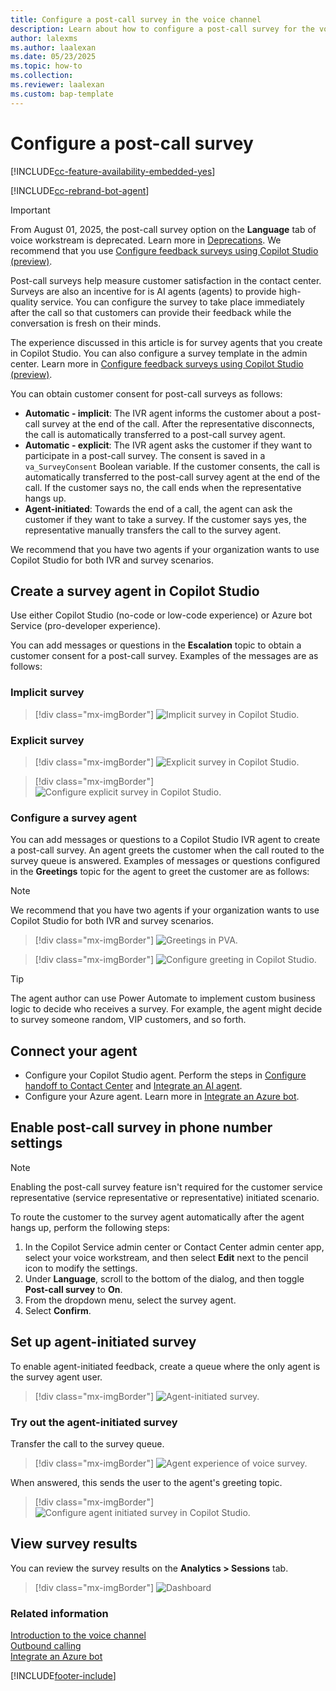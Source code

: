 ```yaml
---
title: Configure a post-call survey in the voice channel
description: Learn about how to configure a post-call survey for the voice channel in Omnichannel for Customer Service.
author: lalexms
ms.author: laalexan
ms.date: 05/23/2025
ms.topic: how-to
ms.collection:
ms.reviewer: laalexan
ms.custom: bap-template
---
```



# Configure a post-call survey

[!INCLUDE[cc-feature-availability-embedded-yes](../../includes/cc-feature-availability-embedded-yes.md)]

[!INCLUDE[cc-rebrand-bot-agent](../../includes/cc-rebrand-bot-agent.md)]

> [!IMPORTANT]
> From August 01, 2025, the post-call survey option on the **Language** tab of voice workstream is deprecated. Learn more in [Deprecations](/dynamics365/contact-center/implmement/deprecations-contact-center). We recommend that you use [Configure feedback surveys using Copilot Studio (preview)](/dynamics365/contact-center/administer/configure-surveys).


Post-call surveys help measure customer satisfaction in the contact center. Surveys are also an incentive for is AI agents (agents) to provide high-quality service. You can configure the survey to take place immediately after the call so that customers can provide their feedback while the conversation is fresh on their minds.

The experience discussed in this article is for survey agents that you create in Copilot Studio. You can also configure a survey template in the admin center. Learn more in [Configure feedback surveys using Copilot Studio (preview)](/dynamics365/contact-center/administer/configure-surveys).

You can obtain customer consent for post-call surveys as follows:

- **Automatic - implicit**: The IVR agent informs the customer about a post-call survey at the end of the call. 
    After the representative disconnects, the call is automatically transferred to a post-call survey agent.
- **Automatic - explicit**: The IVR agent asks the customer if they want to participate in a post-call survey. The consent is saved in a `va_SurveyConsent` Boolean variable. If the customer consents, the call is automatically transferred to the post-call survey agent at the end of the call. If the customer says no, the call ends when the representative hangs up.
- **Agent-initiated**: Towards the end of a call, the agent can ask the customer if they want to take a survey.
    If the customer says yes, the representative manually transfers the call to the survey agent.

We recommend that you have two agents if your organization wants to use Copilot Studio for both IVR and survey scenarios.

## Create a survey agent in Copilot Studio

Use either Copilot Studio (no-code or low-code experience) or Azure bot Service (pro-developer experience).

You can add messages or questions in the **Escalation** topic to obtain a customer consent for a post-call survey. Examples of the messages are as follows:

### Implicit survey

> [!div class="mx-imgBorder"]
> ![Implicit survey in Copilot Studio.](../media/voice-survey-pva-implicit.png)

### Explicit survey

> [!div class="mx-imgBorder"]
> ![Explicit survey in Copilot Studio.](../media/voice-survey-pva-explicit1.png)

> [!div class="mx-imgBorder"]
> ![Configure explicit survey in Copilot Studio.](../media/voice-survey-pva-explicit2.png)

### Configure a survey agent

You can add messages or questions to a Copilot Studio IVR agent to create a post-call survey. An agent greets the customer when the call routed to the survey queue is answered. Examples of messages or questions configured in the **Greetings** topic for the agent to greet the customer are as follows:

> [!NOTE]
> We recommend that you have two agents if your organization wants to use Copilot Studio for both IVR and survey scenarios.

> [!div class="mx-imgBorder"]
> ![Greetings in PVA.](../media/configure-survey-bot.png)


> [!div class="mx-imgBorder"]
> ![Configure greeting in Copilot Studio.](../media/pva-configure-greeting.png)


> [!TIP]
> The agent author can use Power Automate to implement custom business logic to decide who receives a survey. For example, the agent might decide to survey someone random, VIP customers, and so forth.

## Connect your agent 

- Configure your Copilot Studio agent. Perform the steps in [Configure handoff to Contact Center](/power-virtual-agents/configuration-hand-off-omnichannel#configure-hand-off-in-the-power-virtual-agents-app) and [Integrate an AI agent](configure-bot-virtual-agent.md).
- Configure your Azure agent. Learn more in [Integrate an Azure bot](../configure-bot.md).

## Enable post-call survey in phone number settings

> [!Note]
> Enabling the post-call survey feature isn't required for the customer service representative (service representative or representative) initiated scenario.

To route the customer to the survey agent automatically after the agent hangs up, perform the following steps:

1. In the Copilot Service admin center or Contact Center admin center app, select your voice workstream, and then select **Edit** next to the pencil icon to modify the settings.
1. Under **Language**, scroll to the bottom of the dialog, and then toggle **Post-call survey** to **On**.
1. From the dropdown menu, select the survey agent.
1. Select **Confirm**.

## Set up agent-initiated survey

To enable agent-initiated feedback, create a queue where the only agent is the survey agent user.

   > [!div class="mx-imgBorder"]
   > ![Agent-initiated survey.](../media/voice-survey-pva-agent-initiated.png)

### Try out the agent-initiated survey

Transfer the call to the survey queue.

   > [!div class="mx-imgBorder"]
   > ![Agent experience of voice survey. ](../media/voice-survey-transcript.png)

When answered, this sends the user to the agent's greeting topic.

   > [!div class="mx-imgBorder"]
   > ![Configure agent initiated survey in Copilot Studio.](../media/voice-survey-pva-agent-initiated-greeting.png)

## View survey results

You can review the survey results on the **Analytics > Sessions** tab.

   > [!div class="mx-imgBorder"]
   > ![Dashboard](../media/pva-view-survey-results.png)

### Related information

[Introduction to the voice channel](voice-channel.md)  
[Outbound calling](voice-channel-outbound-calling.md)  
[Integrate an Azure bot](../configure-bot.md)  

[!INCLUDE[footer-include](../../includes/footer-banner.md)]
